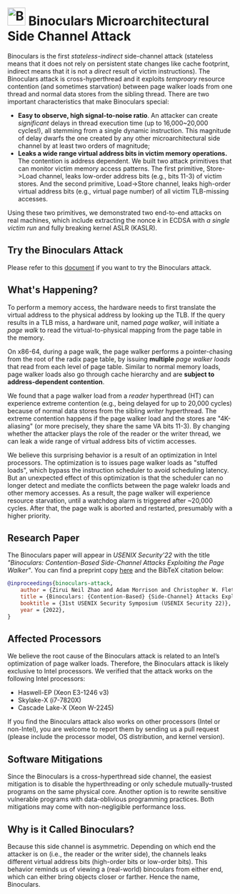 # <img src="https://verishare.org/05a3cb8261bf3af193c147c178c5560e78953f24/preview/" alt="Binoculars Logo" width="40"/> Binoculars Microarchitectural Side Channel Attack
Binoculars is the first *stateless-indirect* side-channel attack
(stateless means that it does not rely on persistent state changes like cache footprint,
indirect means that it is not a *direct* result of victim instructions).
The Binoculars attack is cross-hyperthread and it exploits *temproary* resource contention (and sometimes starvation)
between page walker loads from one thread and normal data stores from the sibling thread.
There are two important characteristics that make Binoculars special:
- **Easy to observe, high signal-to-noise ratio**.
An attacker can create *significant* delays in thread execution time
(up to 16,000~20,000 cycles!), all stemming from a single dynamic instruction.
This magnitude of delay dwarfs the one created
by any other microarchitectural side channel by at least two orders of magnitude;
- **Leaks a wide range virtual address bits in victim memory operations.**
The contention is address dependent.
We built two attack primitives that can monitor victim memory access patterns.
The first primitive, Store->Load channel, leaks low-order address bits (e.g., bits 11-3) of victim stores.
And the second primitive, Load->Store channel, leaks high-order virtual address bits (e.g., virtual page number) of all victim TLB-missing accesses.

Using these two primitives,
we demonstrated two end-to-end attacks on real machines,
which include extracting the nonce $k$ in ECDSA with *a single victim run*
and fully breaking kernel ASLR (KASLR).

## Try the Binoculars Attack
Please refer to this [document](EXP.md)
if you want to try the Binoculars attack.

## What's Happening?
To perform a memory access, the hardware needs to first translate
the virtual address to the physical address by looking up the TLB.
If the query results in a TLB miss,
a hardware unit, named *page walker*,
will initiate a *page walk* to read the virtual-to-physical mapping from the page table in the memory.

On x86-64, during a page walk, the page walker performs a pointer-chasing from the root of the radix page table,
by issuing **multiple** *page walker loads* that read from each level of page table.
Similar to normal memory loads, page walker loads also go through cache hierarchy
and are **subject to address-dependent contention**.

We found that a page walker load from a *reader* hyperthread (HT) can experience
extreme contention (e.g., being delayed for up to 20,000 cycles)
because of normal data stores from the sibling *writer* hyperthread.
The extreme contention happens if the page walker load and the stores are "4K-aliasing"
(or more precisely, they share the same VA bits 11-3).
By changing whether the attacker plays the role of the reader or the writer thread,
we can leak a wide range of virtual address bits of victim accesses.

We believe this surprising behavior is a result of an optimization in Intel processors.
The optimization is to issues page walker loads as "stuffed loads",
which bypass the instruction scheduler to avoid scheduling latency.
But an unexpected effect of this optimization is that the scheduler can no longer
detect and mediate the conflicts between the page walekr loads and other memory accesses.
As a result, the page walker will experience resource starvation,
until a watchdog alarm is triggered after \~20,000 cycles.
After that, the page walk is aborted and restarted, presumably with a higher priority.

## Research Paper
The Binoculars paper will appear in *USENIX Security'22* with the title
*"Binoculars: Contention-Based Side-Channel Attacks Exploiting the Page Walker"*.
You can find a preprint copy [here](https://verishare.org/1ef5fb8c8ab6746690ad440adc543addd9b47cd7/preview/)
and the BibTeX citation below:

```bibtex
@inproceedings{binoculars-attack,
    author = {Zirui Neil Zhao and Adam Morrison and Christopher W. Fletcher and Josep Torrellas},
    title = {Binoculars: {Contention-Based} {Side-Channel} Attacks Exploiting the Page Walker},
    booktitle = {31st USENIX Security Symposium (USENIX Security 22)},
    year = {2022},
}
```

## Affected Processors
We believe the root cause of the Binoculars
attack is related to an Intel’s optimization of page walker loads.
Therefore, the Binoculars attack is likely exclusive to Intel processors.
We verified that the attack works on the following Intel processors:
- Haswell-EP (Xeon E3-1246 v3)
- Skylake-X (i7-7820X)
- Cascade Lake-X (Xeon W-2245)

If you find the Binoculars attack also works on other processors (Intel or non-Intel),
you are welcome to report them by sending us a pull request
(please include the processor model, OS distribution, and kernel version).

## Software Mitigations
Since the Binoculars is a cross-hyperthread side channel,
the easiest mitigation is to disable the hyperthreading
or only schedule mutually-trusted programs on the same physical core.
Another option is to rewrite sensitive vulnerable programs with data-oblivious programming practices.
Both mitigations may come with non-negligible performance loss.

## Why is it Called Binoculars?
Because this side channel is asymmetric. Depending on which end the attacker is on (i.e., the reader or the writer side),
the channels leaks different virtual address bits (high-order bits or low-order bits).
This behavior reminds us of viewing a (real-world) bincoulars from either end,
which can either bring objects closer or farther.
Hence the name, Binoculars.
